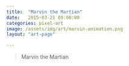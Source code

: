 ```yaml
---
title:  "Marvin the Martian"
date:   2015-03-21 09:00:00
categories: pixel-art
image: /assets/img/art/marvin-animation.png
layout: "art-page"

---
```


> Marvin the Martian